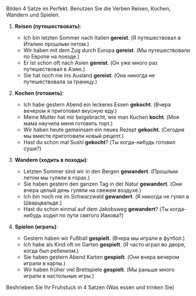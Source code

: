 Bilden 4 Satze im Perfekt. Benutzen Sie die Verben Reisen, Kochen, Wandern und Spielen.

1. **Reisen (путешествовать)**:
    
    - Ich bin letzten Sommer nach Italien **gereist**. (Я путешествовал в Италию прошлым летом.)
    - Wir haben mit dem Zug durch Europa **gereist**. (Мы путешествовали по Европе на поезде.)
    - Er ist schon oft nach Asien **gereist**. (Он уже много раз путешествовал в Азию.)
    - Sie hat noch nie ins Ausland **gereist**. (Она никогда не путешествовала за границу.)
2. **Kochen (готовить)**:
    
    - Ich habe gestern Abend ein leckeres Essen **gekocht**. (Вчера вечером я приготовил вкусную еду.)
    - Meine Mutter hat mir beigebracht, wie man Kuchen **kocht**. (Моя мама научила меня готовить торт.)
    - Wir haben heute gemeinsam ein neues Rezept **gekocht**. (Сегодня мы вместе приготовили новый рецепт.)
    - Hast du schon mal Sushi **gekocht**? (Ты когда-нибудь готовил суши?)
3. **Wandern (ходить в походы)**:
    
    - Letzten Sommer sind wir in den Bergen **gewandert**. (Прошлым летом мы гуляли в горах.)
    - Sie haben gestern den ganzen Tag in der Natur **gewandert**. (Они вчера целый день гуляли на свежем воздухе.)
    - Ich bin noch nie im Schwarzwald **gewandert**. (Я никогда не гулял в Шварцвальде.)
    - Hast du schon einmal auf dem Jakobsweg **gewandert**? (Ты когда-нибудь ходил по пути святого Иакова?)
4. **Spielen (играть)**:
    
    - Gestern haben wir Fußball **gespielt**. (Вчера мы играли в футбол.)
    - Ich habe als Kind oft im Garten **gespielt**. (Я часто играл во дворе, когда был ребенком.)
    - Sie haben gestern Abend Karten **gespielt**. (Они вчера вечером играли в карты.)
    - Wir haben früher viel Brettspiele **gespielt**. (Мы раньше много играли в настольные игры.)

Beshrieben Sie Ihr Fruhstuck in 4 Satzen (Was essen und trinken Sie)
